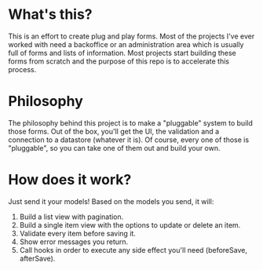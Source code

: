 # What's this?
This is an effort to create plug and play forms.
Most of the projects I've ever worked with need a backoffice or an administration area which is usually full of forms and lists of information. Most projects start building these forms from scratch and the purpose of this repo is to accelerate this process.

# Philosophy
The philosophy behind this project is to make a "pluggable" system to build those forms. Out of the box, you'll get the UI, the validation and a connection to a datastore (whatever it is). Of course, every one of those is "pluggable", so you can take one of them out and build your own.

# How does it work?
Just send it your models! Based on the models you send, it will:
 
  1. Build a list view with pagination.
  2. Build a single item view with the options to update or delete an item.
  3. Validate every item before saving it.
  4. Show error messages you return.
  5. Call hooks in order to execute any side effect you'll need (beforeSave, afterSave).